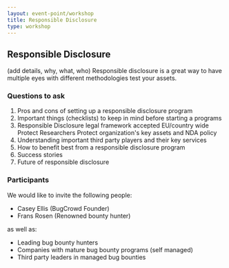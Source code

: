 ```yaml
---
layout: event-point/workshop
title: Responsible Disclosure
type: workshop
---
```


## Responsible Disclosure

(add details, why, what, who)
Responsible disclosure is a great way to have multiple eyes with different methodologies test your assets.

### Questions to ask

1. Pros and cons of setting up a responsible disclosure program
2. Important things (checklists) to keep in mind before starting a programs
3. Responsible Disclosure legal framework accepted EU/country wide
    Protect Researchers
    Protect organization's key assets and NDA policy
4. Understanding important third party players and their key services
5. How to benefit best from a responsible disclosure program
6. Success stories
7. Future of responsible disclosure

### Participants
We would like to invite the following people:
* Casey Ellis (BugCrowd Founder)
* Frans Rosen (Renowned bounty hunter)


as well as:

* Leading bug bounty hunters
* Companies with mature bug bounty programs (self managed)
* Third party leaders in managed bug bounties
